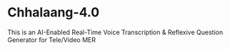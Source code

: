 # Chhalaang-4.0
This is an AI-Enabled Real-Time Voice Transcription &amp; Reflexive Question Generator for Tele/Video MER
